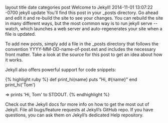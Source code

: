 layout	title	date	categories
post
Welcome to Jekyll!
2014-11-01 13:07:22 -0700
jekyll update
You’ll find this post in your _posts directory. Go ahead and edit it and re-build the site to see your changes. You can rebuild the site in many different ways, but the most common way is to run jekyll serve --watch, which launches a web server and auto-regenerates your site when a file is updated.

To add new posts, simply add a file in the _posts directory that follows the convention YYYY-MM-DD-name-of-post.ext and includes the necessary front matter. Take a look at the source for this post to get an idea about how it works.

Jekyll also offers powerful support for code snippets:

{% highlight ruby %} def print_hi(name) puts "Hi, #{name}" end print_hi('Tom')

=> prints 'Hi, Tom' to STDOUT.
{% endhighlight %}

Check out the Jekyll docs for more info on how to get the most out of Jekyll. File all bugs/feature requests at Jekyll’s GitHub repo. If you have questions, you can ask them on Jekyll’s dedicated Help repository.
